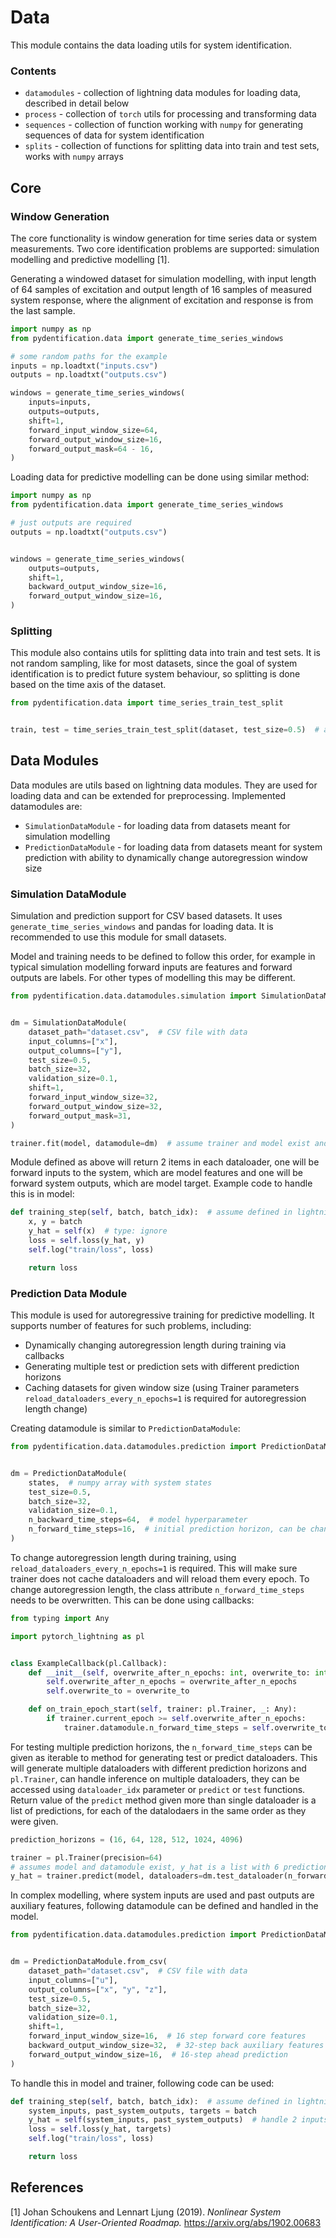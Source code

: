 # Data

This module contains the data loading utils for system identification. 

### Contents

* `datamodules` - collection of lightning data modules for loading data, described in detail below
* `process` - collection of `torch` utils for processing and transforming data
* `sequences` - collection of function working with `numpy` for generating sequences of data for system identification
* `splits` - collection of functions for splitting data into train and test sets, works with `numpy` arrays

## Core

### Window Generation

The core functionality is window generation for time series data or system measurements. Two core identification
problems are supported: simulation modelling and predictive modelling [1]. 

Generating a windowed dataset for simulation modelling, with input length of 64 samples of excitation and output length
of 16 samples of measured system response, where the alignment of excitation and response is from the last sample.

```python
import numpy as np
from pydentification.data import generate_time_series_windows

# some random paths for the example 
inputs = np.loadtxt("inputs.csv")
outputs = np.loadtxt("outputs.csv")

windows = generate_time_series_windows(
    inputs=inputs,
    outputs=outputs,
    shift=1,
    forward_input_window_size=64,
    forward_output_window_size=16,
    forward_output_mask=64 - 16,
)
```

Loading data for predictive modelling can be done using similar method:

```python
import numpy as np
from pydentification.data import generate_time_series_windows

# just outputs are required
outputs = np.loadtxt("outputs.csv")


windows = generate_time_series_windows(
    outputs=outputs,
    shift=1,
    backward_output_window_size=16,
    forward_output_window_size=16,
)
```

### Splitting

This module also contains utils for splitting data into train and test sets. It is not random sampling, like for most 
datasets, since the goal of system identification is to predict future system behaviour, so splitting is done based
on the time axis of the dataset.

```python
from pydentification.data import time_series_train_test_split


train, test = time_series_train_test_split(dataset, test_size=0.5)  # assume dataset exists and can be indexed
```

## Data Modules

Data modules are utils based on lightning data modules. They are used for loading data and can be extended for
preprocessing. Implemented datamodules are:
* `SimulationDataModule` - for loading data from datasets meant for simulation modelling
* `PredictionDataModule` - for loading data from datasets meant for system prediction with ability to dynamically change autoregression window size

### Simulation DataModule

Simulation and prediction support for CSV based datasets. It uses `generate_time_series_windows` and pandas for loading
data. It is recommended to use this module for small datasets.

Model and training needs to be defined to follow this order, for example in typical simulation modelling forward inputs
are features and forward outputs are labels. For other types of modelling this may be different. 

```python
from pydentification.data.datamodules.simulation import SimulationDataModule


dm = SimulationDataModule(
    dataset_path="dataset.csv",  # CSV file with data 
    input_columns=["x"],
    output_columns=["y"],
    test_size=0.5, 
    batch_size=32,
    validation_size=0.1,
    shift=1,
    forward_input_window_size=32,
    forward_output_window_size=32,
    forward_output_mask=31,
)

trainer.fit(model, datamodule=dm)  # assume trainer and model exist and define required lightning interface
```

Module defined as above will return 2 items in each dataloader, one will be forward inputs to the system, which are
model features and one will be forward system outputs, which are model target. Example code to handle this is in model:

```python
def training_step(self, batch, batch_idx):  # assume defined in lightning module
    x, y = batch
    y_hat = self(x)  # type: ignore
    loss = self.loss(y_hat, y)
    self.log("train/loss", loss)

    return loss
```

### Prediction Data Module

This module is used for autoregressive training for predictive modelling. It supports number of features for such
problems, including:
* Dynamically changing autoregression length during training via callbacks
* Generating multiple test or prediction sets with different prediction horizons
* Caching datasets for given window size (using Trainer parameters `reload_dataloaders_every_n_epochs=1` is required for autoregression length change)

Creating datamodule is similar to `PredictionDataModule`:

```python
from pydentification.data.datamodules.prediction import PredictionDataModule


dm = PredictionDataModule(
    states,  # numpy array with system states
    test_size=0.5,
    batch_size=32,
    validation_size=0.1,
    n_backward_time_steps=64,  # model hyperparameter
    n_forward_time_steps=16,  # initial prediction horizon, can be changed during or after training
)
```

To change autoregression length during training, using `reload_dataloaders_every_n_epochs=1` is required. This will 
make sure trainer does not cache dataloaders and will reload them every epoch. To change autoregression length, the 
class attribute `n_forward_time_steps` needs to be overwritten. This can be done using callbacks:

```python
from typing import Any

import pytorch_lightning as pl


class ExampleCallback(pl.Callback):
    def __init__(self, overwrite_after_n_epochs: int, overwrite_to: int):
        self.overwrite_after_n_epochs = overwrite_after_n_epochs
        self.overwrite_to = overwrite_to

    def on_train_epoch_start(self, trainer: pl.Trainer, _: Any):
        if trainer.current_epoch >= self.overwrite_after_n_epochs:
            trainer.datamodule.n_forward_time_steps = self.overwrite_to  # overwrite
```

For testing multiple prediction horizons, the `n_forward_time_steps` can be given as iterable to method for generating
test or predict dataloaders. This will generate multiple dataloaders with different prediction horizons and `pl.Trainer`,
can handle inference on multiple dataloaders, they can be accessed using `dataloader_idx` parameter or `predict` or 
`test` functions. Return value of the `predict` method given more than single dataloader is a list of predictions, for
each of the datalodaers in the same order as they were given.

```python
prediction_horizons = (16, 64, 128, 512, 1024, 4096)

trainer = pl.Trainer(precision=64)
# assumes model and datamodule exist, y_hat is a list with 6 predictions each for different prediction horizon
y_hat = trainer.predict(model, dataloaders=dm.test_dataloader(n_forward_time_steps=prediction_horizons))
```


In complex modelling, where system inputs are used and past outputs are auxiliary features, following datamodule can be
defined and handled in the model.

```python
from pydentification.data.datamodules.prediction import PredictionDataModule


dm = PredictionDataModule.from_csv(
    dataset_path="dataset.csv",  # CSV file with data 
    input_columns=["u"],
    output_columns=["x", "y", "z"],
    test_size=0.5, 
    batch_size=32,
    validation_size=0.1,
    shift=1,
    forward_input_window_size=16,  # 16 step forward core features
    backward_output_window_size=32,  # 32-step back auxiliary features
    forward_output_window_size=16,  # 16-step ahead prediction 
)
```

To handle this in model and trainer, following code can be used:

```python
def training_step(self, batch, batch_idx):  # assume defined in lightning module
    system_inputs, past_system_outputs, targets = batch
    y_hat = self(system_inputs, past_system_outputs)  # handle 2 inputs to the model to get prediction
    loss = self.loss(y_hat, targets)
    self.log("train/loss", loss)

    return loss
```

## References

<a id="1">[1]</a> 
Johan Schoukens and Lennart Ljung (2019). 
*Nonlinear System Identification: A User-Oriented Roadmap.*
https://arxiv.org/abs/1902.00683
